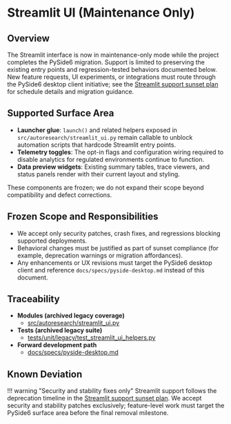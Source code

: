 # Streamlit UI (Maintenance Only)

## Overview

The Streamlit interface is now in maintenance-only mode while the project
completes the PySide6 migration. Support is limited to preserving the existing
entry points and regression-tested behaviors documented below. New feature
requests, UI experiments, or integrations must route through the PySide6
desktop client initiative; see the [Streamlit support sunset plan][sunset-plan]
for schedule details and migration guidance.

## Supported Surface Area

- **Launcher glue**: `launch()` and related helpers exposed in
  `src/autoresearch/streamlit_ui.py` remain callable to unblock automation
  scripts that hardcode Streamlit entry points.
- **Telemetry toggles**: The opt-in flags and configuration wiring required to
  disable analytics for regulated environments continue to function.
- **Data preview widgets**: Existing summary tables, trace viewers, and status
  panels render with their current layout and styling.

These components are frozen; we do not expand their scope beyond compatibility
and defect corrections.

## Frozen Scope and Responsibilities

- We accept only security patches, crash fixes, and regressions blocking
  supported deployments.
- Behavioral changes must be justified as part of sunset compliance (for
  example, deprecation warnings or migration affordances).
- Any enhancements or UX revisions must target the PySide6 desktop client and
  reference `docs/specs/pyside-desktop.md` instead of this document.

## Traceability

- **Modules (archived legacy coverage)**
  - [src/autoresearch/streamlit_ui.py][m1]
- **Tests (archived legacy suite)**
  - [tests/unit/legacy/test_streamlit_ui_helpers.py][t1]
- **Forward development path**
  - [docs/specs/pyside-desktop.md][pyside6]

## Known Deviation

!!! warning "Security and stability fixes only"
    Streamlit support follows the deprecation timeline in the
    [Streamlit support sunset plan][sunset-plan]. We accept security and
    stability patches exclusively; feature-level work must target the PySide6
    surface area before the final removal milestone.

[sunset-plan]: ./streamlit-refactor-plan.md
[m1]: ../../src/autoresearch/streamlit_ui.py
[t1]: ../../tests/unit/legacy/test_streamlit_ui_helpers.py
[pyside6]: ./pyside-desktop.md
